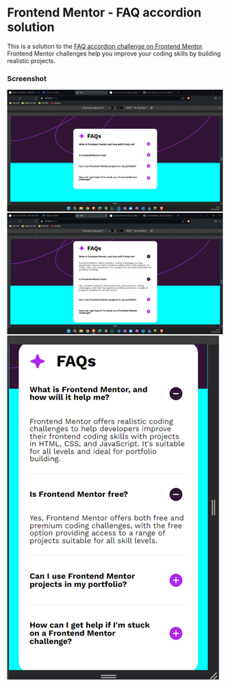 # Frontend Mentor - FAQ accordion solution

This is a solution to the [FAQ accordion challenge on Frontend Mentor](https://www.frontendmentor.io/challenges/faq-accordion-wyfFdeBwBz). Frontend Mentor challenges help you improve your coding skills by building realistic projects. 


### Screenshot
![alt text](image-2.png)
![alt text](image-1.png)
    ![alt text](image.png)